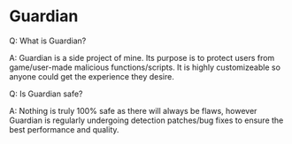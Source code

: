 # Guardian

Q: What is Guardian?

A: Guardian is a side project of mine. Its purpose is to protect users from game/user-made malicious functions/scripts. It is highly customizeable so anyone could get the experience they desire.

Q: Is Guardian safe?

A: Nothing is truly 100% safe as there will always be flaws, however Guardian is regularly undergoing detection patches/bug fixes to ensure the best performance and quality.
